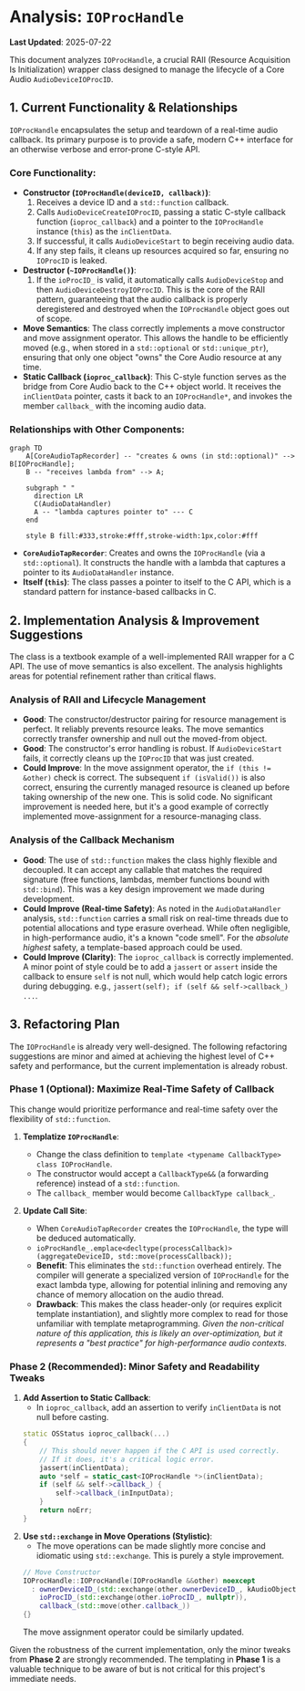 # Analysis: `IOProcHandle`

**Last Updated**: 2025-07-22

This document analyzes `IOProcHandle`, a crucial RAII (Resource Acquisition Is Initialization) wrapper class designed to manage the lifecycle of a Core Audio `AudioDeviceIOProcID`.

## 1. Current Functionality & Relationships

`IOProcHandle` encapsulates the setup and teardown of a real-time audio callback. Its primary purpose is to provide a safe, modern C++ interface for an otherwise verbose and error-prone C-style API.

### Core Functionality:

*   **Constructor (`IOProcHandle(deviceID, callback)`)**:
    1.  Receives a device ID and a `std::function` callback.
    2.  Calls `AudioDeviceCreateIOProcID`, passing a static C-style callback function (`ioproc_callback`) and a pointer to the `IOProcHandle` instance (`this`) as the `inClientData`.
    3.  If successful, it calls `AudioDeviceStart` to begin receiving audio data.
    4.  If any step fails, it cleans up resources acquired so far, ensuring no `IOProcID` is leaked.
*   **Destructor (`~IOProcHandle()`)**:
    1.  If the `ioProcID_` is valid, it automatically calls `AudioDeviceStop` and then `AudioDeviceDestroyIOProcID`. This is the core of the RAII pattern, guaranteeing that the audio callback is properly deregistered and destroyed when the `IOProcHandle` object goes out of scope.
*   **Move Semantics**: The class correctly implements a move constructor and move assignment operator. This allows the handle to be efficiently moved (e.g., when stored in a `std::optional` or `std::unique_ptr`), ensuring that only one object "owns" the Core Audio resource at any time.
*   **Static Callback (`ioproc_callback`)**: This C-style function serves as the bridge from Core Audio back to the C++ object world. It receives the `inClientData` pointer, casts it back to an `IOProcHandle*`, and invokes the member `callback_` with the incoming audio data.

### Relationships with Other Components:

```mermaid
graph TD
    A[CoreAudioTapRecorder] -- "creates & owns (in std::optional)" --> B[IOProcHandle];
    B -- "receives lambda from" --> A;
    
    subgraph " "
      direction LR
      C(AudioDataHandler)
      A -- "lambda captures pointer to" --- C
    end

    style B fill:#333,stroke:#fff,stroke-width:1px,color:#fff
```

*   **`CoreAudioTapRecorder`**: Creates and owns the `IOProcHandle` (via a `std::optional`). It constructs the handle with a lambda that captures a pointer to its `AudioDataHandler` instance.
*   **Itself (`this`)**: The class passes a pointer to itself to the C API, which is a standard pattern for instance-based callbacks in C.

## 2. Implementation Analysis & Improvement Suggestions

The class is a textbook example of a well-implemented RAII wrapper for a C API. The use of move semantics is also excellent. The analysis highlights areas for potential refinement rather than critical flaws.

### Analysis of RAII and Lifecycle Management

*   **Good**: The constructor/destructor pairing for resource management is perfect. It reliably prevents resource leaks. The move semantics correctly transfer ownership and null out the moved-from object.
*   **Good**: The constructor's error handling is robust. If `AudioDeviceStart` fails, it correctly cleans up the `IOProcID` that was just created.
*   **Could Improve**: In the move assignment operator, the `if (this != &other)` check is correct. The subsequent `if (isValid())` is also correct, ensuring the currently managed resource is cleaned up before taking ownership of the new one. This is solid code. No significant improvement is needed here, but it's a good example of correctly implemented move-assignment for a resource-managing class.

### Analysis of the Callback Mechanism

*   **Good**: The use of `std::function` makes the class highly flexible and decoupled. It can accept any callable that matches the required signature (free functions, lambdas, member functions bound with `std::bind`). This was a key design improvement we made during development.
*   **Could Improve (Real-time Safety)**: As noted in the `AudioDataHandler` analysis, `std::function` carries a small risk on real-time threads due to potential allocations and type erasure overhead. While often negligible, in high-performance audio, it's a known "code smell". For the *absolute highest* safety, a template-based approach could be used.
*   **Could Improve (Clarity)**: The `ioproc_callback` is correctly implemented. A minor point of style could be to add a `jassert` or `assert` inside the callback to ensure `self` is not null, which would help catch logic errors during debugging. e.g., `jassert(self); if (self && self->callback_) ...`.

## 3. Refactoring Plan

The `IOProcHandle` is already very well-designed. The following refactoring suggestions are minor and aimed at achieving the highest level of C++ safety and performance, but the current implementation is already robust.

### Phase 1 (Optional): Maximize Real-Time Safety of Callback

This change would prioritize performance and real-time safety over the flexibility of `std::function`.

1.  **Templatize `IOProcHandle`**:
    *   Change the class definition to `template <typename CallbackType> class IOProcHandle`.
    *   The constructor would accept a `CallbackType&&` (a forwarding reference) instead of a `std::function`.
    *   The `callback_` member would become `CallbackType callback_`.

2.  **Update Call Site**:
    *   When `CoreAudioTapRecorder` creates the `IOProcHandle`, the type will be deduced automatically.
    *   `ioProcHandle_.emplace<decltype(processCallback)>(aggregateDeviceID, std::move(processCallback));`
    *   **Benefit**: This eliminates the `std::function` overhead entirely. The compiler will generate a specialized version of `IOProcHandle` for the exact lambda type, allowing for potential inlining and removing any chance of memory allocation on the audio thread.
    *   **Drawback**: This makes the class header-only (or requires explicit template instantiation), and slightly more complex to read for those unfamiliar with template metaprogramming. *Given the non-critical nature of this application, this is likely an over-optimization, but it represents a "best practice" for high-performance audio contexts.*

### Phase 2 (Recommended): Minor Safety and Readability Tweaks

1.  **Add Assertion to Static Callback**:
    *   In `ioproc_callback`, add an assertion to verify `inClientData` is not null before casting.
    ```cpp
    static OSStatus ioproc_callback(...)
    {
        // This should never happen if the C API is used correctly.
        // If it does, it's a critical logic error.
        jassert(inClientData); 
        auto *self = static_cast<IOProcHandle *>(inClientData);
        if (self && self->callback_) { 
            self->callback_(inInputData); 
        }
        return noErr;
    }
    ```
2.  **Use `std::exchange` in Move Operations (Stylistic)**:
    *   The move operations can be made slightly more concise and idiomatic using `std::exchange`. This is purely a style improvement.
    ```cpp
    // Move Constructor
    IOProcHandle::IOProcHandle(IOProcHandle &&other) noexcept
      : ownerDeviceID_(std::exchange(other.ownerDeviceID_, kAudioObjectUnknown)),
        ioProcID_(std::exchange(other.ioProcID_, nullptr)),
        callback_(std::move(other.callback_))
    {}
    ```
    The move assignment operator could be similarly updated.

Given the robustness of the current implementation, only the minor tweaks from **Phase 2** are strongly recommended. The templating in **Phase 1** is a valuable technique to be aware of but is not critical for this project's immediate needs.
